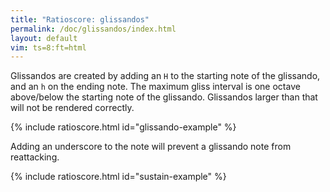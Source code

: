```yaml
---
title: "Ratioscore: glissandos"
permalink: /doc/glissandos/index.html
layout: default
vim: ts=8:ft=html
---
```


Glissandos are created by adding an `H` to the starting note of the
glissando, and an `h` on the ending note.  The maximum gliss interval
is one octave above/below the starting note of the glissando.  Glissandos
larger than that will not be rendered correctly.

{% include ratioscore.html id="glissando-example" %}
<script type="application/x-ratioscore" id="glissando-example">
**dtime	**ratio
*	*Iclars
*	*ref:C2
2	3/2H
1	4/3
2	3/2h
*-	*-
</script>


Adding an underscore to the note will prevent a glissando
note from reattacking.

{% include ratioscore.html id="sustain-example" %}
<script type="application/x-ratioscore" id="sustain-example">
**dtime	**ratio
*	*Iclars
*	*ref:C2
2	3/2H
1	4/3_
2	3/2_h
*-	*-
</script>


